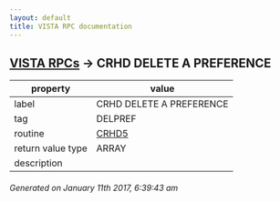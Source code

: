 ```yaml
---
layout: default
title: VISTA RPC documentation
---
```




## [VISTA RPCs](TableOfContent.md) &#8594; CRHD DELETE A PREFERENCE 

 property | value 
--- | --- 
 label | CRHD DELETE A PREFERENCE
 tag | DELPREF
 routine | [CRHD5](http://code.osehra.org/dox/Routine_CRHD5_source.html)
 return value type | ARRAY
 description | 




 ###### Generated on January 11th 2017, 6:39:43 am